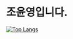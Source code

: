 # 조윤영입니다.
[![Top Langs](https://github-readme-stats.vercel.app/api/top-langs/?username=yyboom&layout=compact)](https://github.com/yyboom/github-readme-stats)